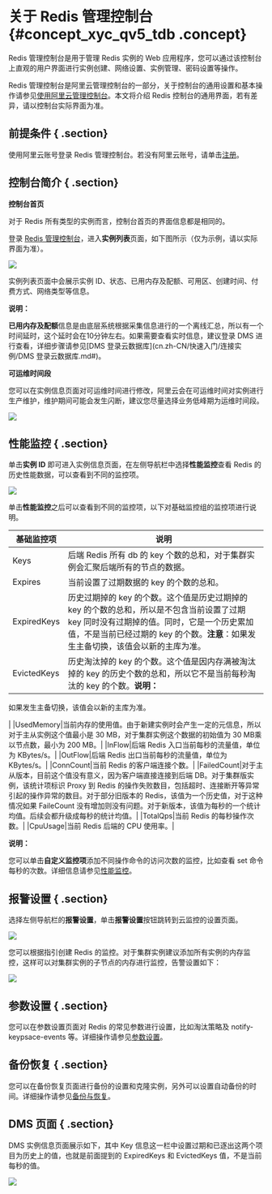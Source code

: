 # 关于 Redis 管理控制台 {#concept_xyc_qv5_tdb .concept}

Redis 管理控制台是用于管理 Redis 实例的 Web 应用程序，您可以通过该控制台上直观的用户界面进行实例创建、网络设置、实例管理、密码设置等操作。

Redis 管理控制台是阿里云管理控制台的一部分，关于控制台的通用设置和基本操作请参见[使用阿里云管理控制台](https://help.aliyun.com/document_detail/47605.html)。本文将介绍 Redis 控制台的通用界面，若有差异，请以控制台实际界面为准。

## 前提条件 { .section}

使用阿里云账号登录 Redis 管理控制台。若没有阿里云账号，请单击[注册](https://account.aliyun.com/register/register.htm)。

## 控制台简介 { .section}

**控制台首页**

对于 Redis 所有类型的实例而言，控制台首页的界面信息都是相同的。

登录 [Redis 管理控制台](https://kvstore.console.aliyun.com/)，进入**实例列表**页面，如下图所示（仅为示例，请以实际界面为准）。

![](http://static-aliyun-doc.oss-cn-hangzhou.aliyuncs.com/assets/img/3122/973_zh-CN.png)

实例列表页面中会展示实例 ID、状态、已用内存及配额、可用区、创建时间、付费方式、网络类型等信息。

**说明：** 

**已用内存及配额**信息是由底层系统根据采集信息进行的一个离线汇总，所以有一个时间延时，这个延时会在10分钟左右。如果需要查看实时信息，建议登录 DMS 进行查看，详细步骤请参见[DMS 登录云数据库](cn.zh-CN/快速入门/连接实例/DMS 登录云数据库.md#)。

**可运维时间段**

您可以在实例信息页面对可运维时间进行修改，阿里云会在可运维时间对实例进行生产维护，维护期间可能会发生闪断，建议您尽量选择业务低峰期为运维时间段。

![](http://static-aliyun-doc.oss-cn-hangzhou.aliyuncs.com/assets/img/3122/974_zh-CN.png)

## 性能监控 { .section}

单击**实例 ID** 即可进入实例信息页面，在左侧导航栏中选择**性能监控**查看 Redis 的历史性能数据，可以查看到不同的监控项。

![](http://static-aliyun-doc.oss-cn-hangzhou.aliyuncs.com/assets/img/3122/975_zh-CN.png)

单击**性能监控**之后可以查看到不同的监控项，以下对基础监控组的监控项进行说明。

|基础监控项|说明|
|-----|--|
|Keys|后端 Redis 所有 db 的 key 个数的总和，对于集群实例会汇聚后端所有的节点的数据。|
|Expires|当前设置了过期数据的 key 的个数的总和。|
|ExpiredKeys|历史过期掉的 key 的个数。这个值是历史过期掉的 key 的个数的总和，所以是不包含当前设置了过期 key 同时没有过期掉的值。同时，它是一个历史累加值，不是当前已经过期的 key 的个数。**注意**：如果发生主备切换，该值会以新的主库为准。|
|EvictedKeys|历史淘汰掉的 key 的个数。这个值是因内存满被淘汰掉的 key 的历史个数的总和，所以它不是当前每秒淘汰的 key 的个数。**说明：** 

如果发生主备切换，该值会以新的主库为准。

|
|UsedMemory|当前内存的使用值。由于新建实例时会产生一定的元信息，所以对于主从实例这个值最小是 30 MB，对于集群实例这个数据的初始值为 30 MB乘以节点数，最小为 200 MB。|
|InFlow|后端 Redis 入口当前每秒的流量值，单位为 KBytes/s。|
|OutFlow|后端 Redis 出口当前每秒的流量值，单位为 KBytes/s。|
|ConnCount|当前 Redis 的客户端连接个数。|
|FailedCount|对于主从版本，目前这个值没有意义，因为客户端直接连接到后端 DB。对于集群版实例，该统计项标识 Proxy 到 Redis 的操作失败数目，包括超时、连接断开等异常引起的操作异常的数目。对于部分旧版本的 Redis，该值为一个历史值，对于这种情况如果 FaileCount 没有增加则没有问题。对于新版本，该值为每秒的一个统计均值。后续会都升级成每秒的统计均值。|
|TotalQps|当前 Redis 的每秒操作次数。|
|CpuUsage|当前 Redis 后端的 CPU 使用率。|

**说明：** 

您可以单击**自定义监控项**添加不同操作命令的访问次数的监控，比如查看 set 命令每秒的次数。详细信息请参见[性能监控](../cn.zh-CN/用户指南/性能监控.md#)。

## 报警设置 { .section}

选择左侧导航栏的**报警设置**，单击**报警设置**按钮跳转到云监控的设置页面。

![](http://static-aliyun-doc.oss-cn-hangzhou.aliyuncs.com/assets/img/3122/976_zh-CN.png)

您可以根据指引创建 Redis 的监控。对于集群实例建议添加所有实例的内存监控，这样可以对集群实例的子节点的内存进行监控，告警设置如下：

![](http://static-aliyun-doc.oss-cn-hangzhou.aliyuncs.com/assets/img/3122/977_zh-CN.png)

## 参数设置 { .section}

您可以在参数设置页面对 Redis 的常见参数进行设置，比如淘汰策略及 notify-keypsace-events 等。详细操作请参见[参数设置](../cn.zh-CN/用户指南/管理实例/参数设置.md#)。

## 备份恢复 { .section}

您可以在备份恢复页面进行备份的设置和克隆实例，另外可以设置自动备份的时间。详细操作请参见[备份与恢复](../cn.zh-CN/用户指南/备份与恢复.md#)。

## DMS 页面 { .section}

DMS 实例信息页面展示如下，其中 Key 信息这一栏中设置过期和已逐出这两个项目为历史上的值，也就是前面提到的 ExpiredKeys 和 EvictedKeys 值，不是当前每秒的值。

![](http://static-aliyun-doc.oss-cn-hangzhou.aliyuncs.com/assets/img/3122/978_zh-CN.png)


